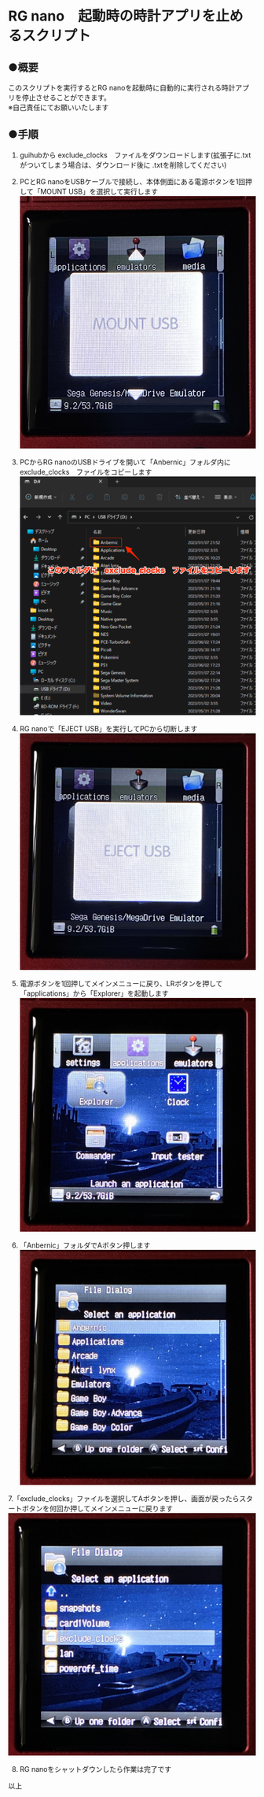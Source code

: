 # RG nano　起動時の時計アプリを止めるスクリプト
## ●概要  
このスクリプトを実行するとRG nanoを起動時に自動的に実行される時計アプリを停止させることができます。  
※自己責任にてお願いいたします  

## ●手順  
  
1. guihubから exclude_clocks　ファイルをダウンロードします(拡張子に.txtがついてしまう場合は、ダウンロード後に .txtを削除してください)  
2. PCとRG nanoをUSBケーブルで接続し、本体側面にある電源ボタンを1回押して「MOUNT USB」を選択して実行します  
  ![s1](/asset/IMG_2218.jpeg)

3. PCからRG nanoのUSBドライブを開いて「Anbernic」フォルダ内に　exclude_clocks　ファイルをコピーします  
  ![s2](/asset/sc1.png)

4. RG nanoで「EJECT USB」を実行してPCから切断します
  ![s3](/asset/IMG_2219.jpeg)

5. 電源ボタンを1回押してメインメニューに戻り、LRボタンを押して「applications」から「Explorer」を起動します
  ![s4](/asset/IMG_2220.jpeg)

6. 「Anbernic」フォルダでAボタン押します
  ![s5](/asset/IMG_2221.jpeg)

7.「exclude_clocks」ファイルを選択してAボタンを押し、画面が戻ったらスタートボタンを何回か押してメインメニューに戻ります
  ![s6](/asset/IMG_2222.jpeg)    
  
8. RG nanoをシャットダウンしたら作業は完了です

以上
